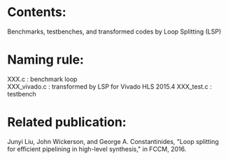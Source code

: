 # Contents:
Benchmarks, testbenches, and transformed codes by Loop Splitting (LSP)

# Naming rule:  
XXX.c : benchmark loop  
XXX_vivado.c : transformed by LSP for Vivado HLS 2015.4
XXX_test.c : testbench  

# Related publication:
Junyi Liu, John Wickerson, and George A. Constantinides, "Loop splitting for efficient pipelining in high-level synthesis," in FCCM, 2016.
